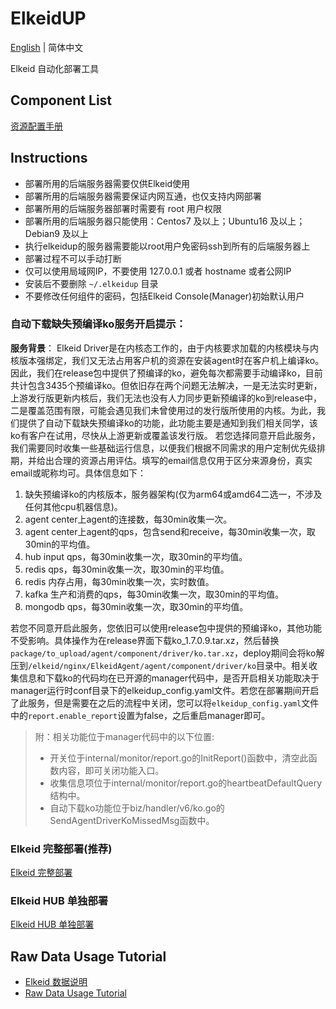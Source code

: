# ElkeidUP

[English](README.md) | 简体中文

Elkeid 自动化部署工具

## Component List
[资源配置手册](./configuration.md)

## Instructions

* 部署所用的后端服务器需要仅供Elkeid使用
* 部署所用的后端服务器需要保证内网互通，也仅支持内网部署
* 部署所用的后端服务器部署时需要有 root 用户权限
* 部署所用的后端服务器只能使用：Centos7 及以上；Ubuntu16 及以上；Debian9 及以上
* 执行elkeidup的服务器需要能以root用户免密码ssh到所有的后端服务器上
* 部署过程不可以手动打断
* 仅可以使用局域网IP，不要使用 127.0.0.1 或者 hostname 或者公网IP
* 安装后不要删除 `~/.elkeidup` 目录
* 不要修改任何组件的密码，包括Elkeid Console(Manager)初始默认用户

### 自动下载缺失预编译ko服务开启提示：

**服务背景**：
Elkeid Driver是在内核态工作的，由于内核要求加载的内核模块与内核版本强绑定，我们又无法占用客户机的资源在安装agent时在客户机上编译ko。因此，我们在release包中提供了预编译的ko，避免每次都需要手动编译ko，目前共计包含3435个预编译ko。但依旧存在两个问题无法解决，一是无法实时更新，上游发行版更新内核后，我们无法也没有人力同步更新预编译的ko到release中，二是覆盖范围有限，可能会遇见我们未曾使用过的发行版所使用的内核。为此，我们提供了自动下载缺失预编译ko的功能，此功能主要是通知到我们相关同学，该ko有客户在试用，尽快从上游更新或覆盖该发行版。
若您选择同意开启此服务，我们需要同时收集一些基础运行信息，以便我们根据不同需求的用户定制优先级排期，并给出合理的资源占用评估。填写的email信息仅用于区分来源身份，真实email或昵称均可。具体信息如下：
1. 缺失预编译ko的内核版本，服务器架构(仅为arm64或amd64二选一，不涉及任何其他cpu机器信息)。
2. agent center上agent的连接数，每30min收集一次。
3. agent center上agent的qps，包含send和receive，每30min收集一次，取30min的平均值。
4. hub input qps，每30min收集一次，取30min的平均值。
5. redis qps，每30min收集一次，取30min的平均值。
6. redis 内存占用，每30min收集一次，实时数值。
7. kafka 生产和消费的qps，每30min收集一次，取30min的平均值。
8. mongodb qps，每30min收集一次，取30min的平均值。

若您不同意开启此服务，您依旧可以使用release包中提供的预编译ko，其他功能不受影响。具体操作为在release界面下载ko_1.7.0.9.tar.xz，然后替换`package/to_upload/agent/component/driver/ko.tar.xz`，deploy期间会将ko解压到`/elkeid/nginx/ElkeidAgent/agent/component/driver/ko`目录中。相关收集信息和下载ko的代码均在已开源的manager代码中，是否开启相关功能取决于manager运行时conf目录下的elkeidup_config.yaml文件。若您在部署期间开启了此服务，但是需要在之后的流程中关闭，您可以将`elkeidup_config.yaml`文件中的`report.enable_report`设置为false，之后重启manager即可。

> 附：相关功能位于manager代码中的以下位置:
>   - 开关位于internal/monitor/report.go的InitReport()函数中，清空此函数内容，即可关闭功能入口。
>   - 收集信息项位于internal/monitor/report.go的heartbeatDefaultQuery结构中。
>   - 自动下载ko功能位于biz/handler/v6/ko.go的SendAgentDriverKoMissedMsg函数中。

### Elkeid 完整部署(推荐)
[Elkeid 完整部署](./deploy.md)

### Elkeid HUB 单独部署
[Elkeid HUB 单独部署](./deploy_hub.md)

## Raw Data Usage Tutorial
- [Elkeid 数据说明](../server/docs/ElkeidData.xlsx)
- [Raw Data Usage Tutorial](raw_data_usage_tutorial/raw_data_usage_tutorial-zh_CN.md)

